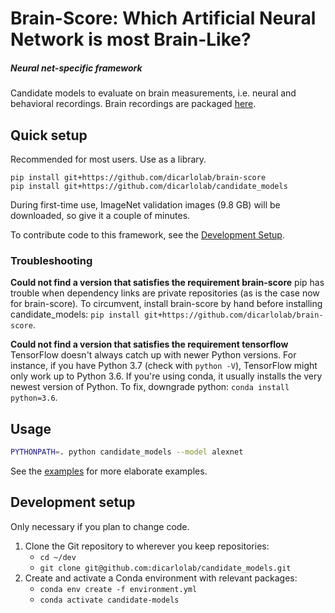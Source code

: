 # Brain-Score: Which Artificial Neural Network is most Brain-Like?
##### Neural net-specific framework

Candidate models to evaluate on brain measurements, i.e. neural and behavioral recordings.
Brain recordings are packaged [here](https://github.com/dicarlolab/brain-score).


## Quick setup

Recommended for most users. Use as a library.

```
pip install git+https://github.com/dicarlolab/brain-score
pip install git+https://github.com/dicarlolab/candidate_models
```

During first-time use, ImageNet validation images (9.8 GB) will be downloaded, so give it a couple of minutes.

To contribute code to this framework, see the [Development Setup](#development-setup).


### Troubleshooting
**Could not find a version that satisfies the requirement brain-score**
pip has trouble when dependency links are private repositories (as is the case now for brain-score).
To circumvent, install brain-score by hand before installing candidate_models: `pip install git+https://github.com/dicarlolab/brain-score`.


**Could not find a version that satisfies the requirement tensorflow**
TensorFlow doesn't always catch up with newer Python versions.
For instance, if you have Python 3.7 (check with `python -V`), TensorFlow might only work up to Python 3.6.
If you're using conda, it usually installs the very newest version of Python.
To fix, downgrade python: `conda install python=3.6`.


## Usage
```bash
PYTHONPATH=. python candidate_models --model alexnet
```

See the [examples](examples/) for more elaborate examples.


## Development setup

Only necessary if you plan to change code.

1. Clone the Git repository to wherever you keep repositories:
    * `cd ~/dev`
    * `git clone git@github.com:dicarlolab/candidate_models.git`
3. Create and activate a Conda environment with relevant packages:
    * `conda env create -f environment.yml`
    * `conda activate candidate-models`
